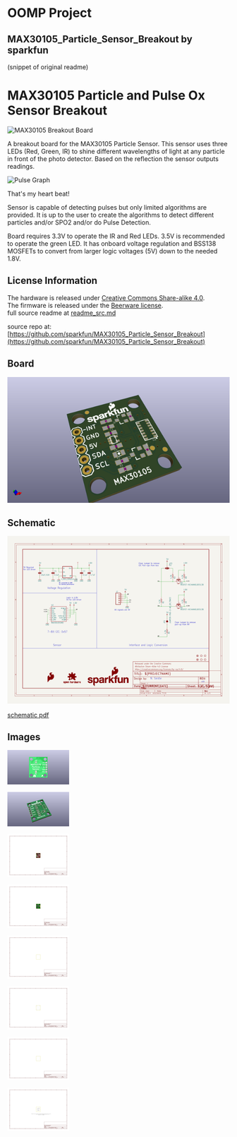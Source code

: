 # OOMP Project  
## MAX30105_Particle_Sensor_Breakout  by sparkfun  
  
(snippet of original readme)  
  
MAX30105 Particle and Pulse Ox Sensor Breakout  
=======  
  
![MAX30105 Breakout Board](https://raw.githubusercontent.com/sparkfun/MAX30105_Particle_Sensor_Breakout/master/MAX30105-Sensor-Layout-1.jpg)  
  
A breakout board for the MAX30105 Particle Sensor. This sensor uses three LEDs (Red, Green, IR) to shine different wavelengths of light at any particle in front of the photo detector. Based on the reflection the sensor outputs readings.   
  
![Pulse Graph](https://raw.githubusercontent.com/sparkfun/MAX30105_Particle_Sensor_Breakout/master/HeartBeat-1.jpg)  
  
That's my heart beat!  
  
Sensor is capable of detecting pulses but only limited algorithms are provided. It is up to the user to create the algorithms to detect different particles and/or SPO2 and/or do Pulse Detection.  
  
Board requires 3.3V to operate the IR and Red LEDs. 3.5V is recommended to operate the green LED. It has onboard voltage regulation and BSS138 MOSFETs to convert from larger logic voltages (5V) down to the needed 1.8V.  
  
License Information  
-------------------  
  
The hardware is released under [Creative Commons Share-alike 4.0](http://creativecommons.org/licenses/by-sa/4.0/).    
The firmware is released under the [Beerware license](http://en.wikipedia.org/wiki/Beerware).  
  full source readme at [readme_src.md](readme_src.md)  
  
source repo at: [https://github.com/sparkfun/MAX30105_Particle_Sensor_Breakout](https://github.com/sparkfun/MAX30105_Particle_Sensor_Breakout)  
## Board  
  
[![working_3d.png](working_3d_600.png)](working_3d.png)  
## Schematic  
  
[![working_schematic.png](working_schematic_600.png)](working_schematic.png)  
  
[schematic pdf](working_schematic.pdf)  
## Images  
  
[![working_3D_bottom.png](working_3D_bottom_140.png)](working_3D_bottom.png)  
  
[![working_3D_top.png](working_3D_top_140.png)](working_3D_top.png)  
  
[![working_assembly_page_01.png](working_assembly_page_01_140.png)](working_assembly_page_01.png)  
  
[![working_assembly_page_02.png](working_assembly_page_02_140.png)](working_assembly_page_02.png)  
  
[![working_assembly_page_03.png](working_assembly_page_03_140.png)](working_assembly_page_03.png)  
  
[![working_assembly_page_04.png](working_assembly_page_04_140.png)](working_assembly_page_04.png)  
  
[![working_assembly_page_05.png](working_assembly_page_05_140.png)](working_assembly_page_05.png)  
  
[![working_assembly_page_06.png](working_assembly_page_06_140.png)](working_assembly_page_06.png)  
